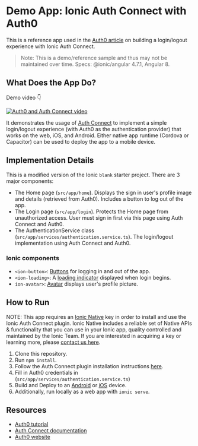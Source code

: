 # Demo App: Ionic Auth Connect with Auth0

This is a reference app used in the [Auth0 article](https://auth0.com/blog/adding-auth0-to-an-ionic-angular-app-using-auth-connect/) on building a login/logout experience with Ionic Auth Connect.

> Note: This is a demo/reference sample and thus may not be maintained over time. Specs: @ionic/angular 4.7.1, Angular 8.

## What Does the App Do?

Demo video 👇

[![Auth0 and Auth Connect video](http://img.youtube.com/vi/L04P2ydnUB4/0.jpg)](http://www.youtube.com/watch?v=L04P2ydnUB4 "Demo: Auth0 with Ionic Auth Connect")

It demonstrates the usage of [Auth Connect](https://ionicframework.com/auth-connect) to implement a simple login/logout experience (with Auth0 as the authentication provider) that works 
on the web, iOS, and Android. Either native app runtime (Cordova or Capacitor) can be used to deploy the app to a mobile device.

## Implementation Details

This is a modified version of the Ionic `blank` starter project. There are 3 major components:

* The Home page (`src/app/home`). Displays the sign in user's profile image and details (retrieved from Auth0). Includes a button to log out of the app.
* The Login page (`src/app/login`). Protects the Home page from unauthorized access. User must sign in first via this page using Auth Connect and Auth0.
* The AuthenticationService class (`src/app/services/authentication.service.ts`). The login/logout implementation using Auth Connect and Auth0.

### Ionic components

* `<ion-button>`: [Buttons](https://ionicframework.com/docs/api/button) for logging in and out of the app.
* `<ion-loading>`: A [loading indicator](https://ionicframework.com/docs/api/loading) displayed when login begins.
* `ion-avatar>`: [Avatar](https://ionicframework.com/docs/api/avatar) displays user's profile picture.

## How to Run

NOTE: This app requires an [Ionic Native](https://ionicframework.com/docs/enterprise) key in order to install and use the Ionic Auth Connect plugin. Ionic Native includes a reliable set of Native APIs & functionality that you can use in your Ionic app, quality controlled and maintained by the Ionic Team.
If you are interested in acquiring a key or learning more, please [contact us here](https://ionicframework.com/enterprise/contact).

1) Clone this repository.
2) Run `npm install`.
3) Follow the Auth Connect plugin installation instructions [here](https://ionicframework.com/docs/enterprise/auth-connect).
4) Fill in Auth0 credentials in (`src/app/services/authentication.service.ts`)
5) Build and Deploy to an [Android](https://ionicframework.com/docs/building/android) or [iOS](https://ionicframework.com/docs/building/ios) device.
6) Additionally, run locally as a web app with `ionic serve`.

## Resources

* [Auth0 tutorial](https://auth0.com/blog/adding-auth0-to-an-ionic-angular-app-using-auth-connect/)
* [Auth Connect documentation](https://ionicframework.com/docs/enterprise/auth-connect)
* [Auth0 website](https://auth0.com)
